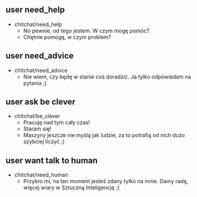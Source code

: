 <!-- chitchat responses related to user wants -->

## user need_help
* chitchat/need_help
  - No pewnie, od tego jestem. W czym mogę pomóc?
  - Chętnie pomogę, w czym problem?

## user need_advice
* chitchat/need_advice
  - Nie wiem, czy będę w stanie coś doradzić. Ja tylko odpowiadam na pytania ;)

## user ask be clever
* chitchat/be_clever
  - Pracuję nad tym cały czas!
  - Staram się!
  - Maszyny jeszcze nie myślą jak ludzie, za to potrafią od nich dużo szybciej liczyć ;)
  
## user want talk to human
* chitchat/need_human
  - Przykro mi, na ten moment jesteś zdany tylko na mnie. Damy radę, więcej wiary w Sztuczną Inteligencję ;)